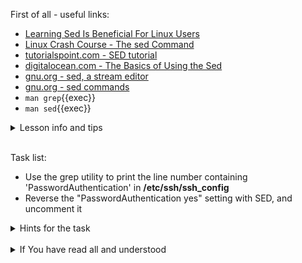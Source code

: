 First of all - useful links:

- [Learning Sed Is Beneficial For Linux Users](https://www.youtube.com/watch?v=EACe7aiGczw)
- [Linux Crash Course - The sed Command](https://www.youtube.com/watch?v=nXLnx8ncZyE)
- [tutorialspoint.com - SED tutorial](https://www.tutorialspoint.com/sed/index.htm)
- [digitalocean.com - The Basics of Using the Sed](https://www.digitalocean.com/community/tutorials/the-basics-of-using-the-sed-stream-editor-to-manipulate-text-in-linux)
- [gnu.org - sed, a stream editor](https://www.gnu.org/software/sed/manual/sed.html)
- [gnu.org - sed commands](https://www.gnu.org/software/sed/manual/html_node/sed-commands-list.html)
- `man grep`{{exec}}
- `man sed`{{exec}}

<details><summary>Lesson info and tips</summary>
<pre>
  <b>sed</b> - stream editor
<u>SYNOPSIS:</u>
  sed [-n] script [file...]
  sed [-n] -e script [-e script]... [-f script_file]... [file...]
  sed [-n] [-e script]... -f script_file [-f script_file]... [file...]
<br>
  <b>grep</b> - search a file for a pattern
<u>SYNOPSIS:</u>
  grep [-E|-F] [-c|-l|-q] [-insvx] -e pattern_list [-e pattern_list]... [-f pattern_file]... [file...]
  grep [-E|-F] [-c|-l|-q] [-insvx] [-e pattern_list]... -f pattern_file [-f pattern_file]... [file...]
  grep [-E|-F] [-c|-l|-q] [-insvx] pattern_list [file...]
</pre>
</details><br>

Task list:
- Use the grep utility to print the line number containing 'PasswordAuthentication' in <b>/etc/ssh/ssh_config</b>
- Reverse the "PasswordAuthentication yes" setting with SED, and uncomment it

<details><summary>Hints for the task</summary>
<pre>
<strong>Task 1:</strong>
  $ grep -n PasswordAuthentication /etc/ssh/ssh_config
  25:PasswordAuthentication yes
  $ sed -i '25c PasswordAuthentication no' /etc/ssh/ssh_config
</pre>
</details>
<br>
<details><summary>If You have read all and understood</summary>
<pre>
`touch IReadAllAndUndnderstood`{{exec}}
</pre>
